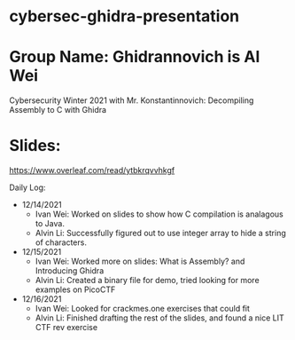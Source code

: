 # cybersec-ghidra-presentation
# Group Name: Ghidrannovich is Al Wei
Cybersecurity Winter 2021 with Mr. Konstantinnovich: Decompiling Assembly to C with Ghidra

# Slides:
https://www.overleaf.com/read/ytbkrqvvhkgf

Daily Log:
- 12/14/2021
    - Ivan Wei: Worked on slides to show how C compilation is analagous to Java.
    - Alvin Li: Successfully figured out to use integer array to hide a string of characters.
- 12/15/2021
    - Ivan Wei: Worked more on slides: What is Assembly? and Introducing Ghidra
    - Alvin Li: Created a binary file for demo, tried looking for more examples on PicoCTF
- 12/16/2021
    - Ivan Wei: Looked for crackmes.one exercises that could fit
    - Alvin Li: Finished drafting the rest of the slides, and found a nice LIT CTF rev exercise 
